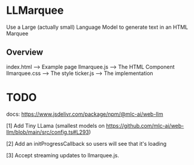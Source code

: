 # LLMarquee
Use a Large (actually small) Language Model to generate text in an HTML Marquee

## Overview
index.html --> Example page
llmarquee.js --> The HTML Component
llmarquee.css --> The style
ticker.js --> The implementation

# TODO
docs: https://www.jsdelivr.com/package/npm/@mlc-ai/web-llm

[1] Add Tiny LLama (smallest models on https://github.com/mlc-ai/web-llm/blob/main/src/config.ts#L293)

[2] Add an initProgressCallback so users will see that it's loading

[3] Accept streaming updates to llmarquee.js.
